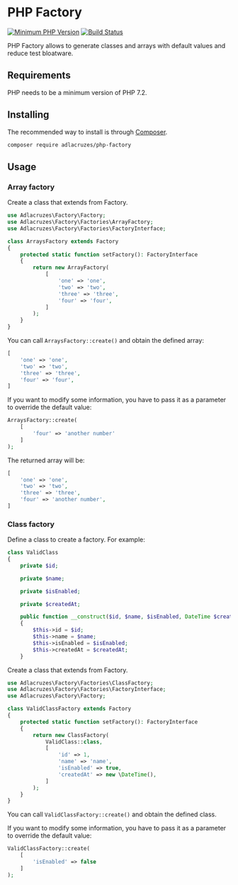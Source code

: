 # PHP Factory
[![Minimum PHP Version](https://img.shields.io/badge/php-%3E%3D%207.2-8892BF.svg?style=flat-square)](https://php.net/)
[![Build Status](https://travis-ci.org/adlacruzes/php-factory.svg?branch=master)](https://travis-ci.org/adlacruzes/php-factory)

PHP Factory allows to generate classes and arrays with default values and reduce test bloatware.

## Requirements
PHP needs to be a minimum version of PHP 7.2.

## Installing

The recommended way to install is through [Composer](http://getcomposer.org).

```bash
composer require adlacruzes/php-factory
```
## Usage

### Array factory

Create a class that extends from Factory.

```php
use Adlacruzes\Factory\Factory;
use Adlacruzes\Factory\Factories\ArrayFactory;
use Adlacruzes\Factory\Factories\FactoryInterface;

class ArraysFactory extends Factory
{
    protected static function setFactory(): FactoryInterface
    {
        return new ArrayFactory(
            [
                'one' => 'one',
                'two' => 'two',
                'three' => 'three',
                'four' => 'four',
            ]
        );
    }
}
```
You can call `ArraysFactory::create()` and obtain the defined array:

```php
[
    'one' => 'one',
    'two' => 'two',
    'three' => 'three',
    'four' => 'four',
]
```

If you want to modify some information, you have to pass it as a parameter to override the default value:
```php
ArraysFactory::create(
    [
        'four' => 'another number'
    ]
);
```

The returned array will be:
```php
[
    'one' => 'one',
    'two' => 'two',
    'three' => 'three',
    'four' => 'another number',
]
```


### Class factory

Define a class to create a factory. For example:
```php
class ValidClass
{
    private $id;

    private $name;

    private $isEnabled;

    private $createdAt;

    public function __construct($id, $name, $isEnabled, DateTime $createdAt)
    {
        $this->id = $id;
        $this->name = $name;
        $this->isEnabled = $isEnabled;
        $this->createdAt = $createdAt;
    }

```

Create a class that extends from Factory.

```php
use Adlacruzes\Factory\Factories\ClassFactory;
use Adlacruzes\Factory\Factories\FactoryInterface;
use Adlacruzes\Factory\Factory;

class ValidClassFactory extends Factory
{
    protected static function setFactory(): FactoryInterface
    {
        return new ClassFactory(
            ValidClass::class,
            [
                'id' => 1,
                'name' => 'name',
                'isEnabled' => true,
                'createdAt' => new \DateTime(),
            ]
        );
    }
}
```
You can call `ValidClassFactory::create()` and obtain the defined class.

If you want to modify some information, you have to pass it as a parameter to override the default value:
```php
ValidClassFactory::create(
    [
        'isEnabled' => false
    ]
);
```
